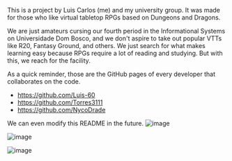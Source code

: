 This is a project by Luis Carlos (me) and my university group. It was made for those who like virtual tabletop RPGs based on Dungeons and Dragons. 

We are just amateurs cursing our fourth period in the Informational Systems on Universidade Dom Bosco, and we don't aspire to take out popular VTTs like R20, Fantasy Ground, and others. We just search for what makes learning easy because RPGs require a lot of reading and studying. But with this, we reach for the facility.

As a quick reminder, those are the GitHub pages of every developer that collaborates on the code.

* https://github.com/Luis-60
* https://github.com/Torres3111
* https://github.com/NycoDrade

We can even modify this README in the future.
![image](https://github.com/user-attachments/assets/ebbc2fcb-5f11-4436-ad52-29b7cfceb4aa)

![image](https://github.com/user-attachments/assets/1987f865-60ee-46f7-af9d-10836042aa04)

![image](https://github.com/user-attachments/assets/2f7a44ea-a70a-4559-8443-ea1222cdea49)

